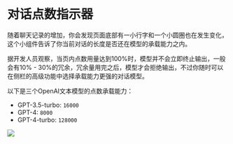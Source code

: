 # 对话点数指示器

随着聊天记录的增加，你会发现页面底部有一小行字和一个小圆圈也在发生变化，这个小组件告诉了你当前对话的长度是否还在模型的承载能力之内。

据开发人员观察，当页内点数用量达到100%时，模型并不会立即终止输出，一般会有10% - 30%的冗余，冗余量用完之后，模型才会拒绝输出，不过你随时可以在侧栏的高级功能中选择承载能力更强的对话模型。

以下是三个OpenAI文本模型的点数承载能力：

* GPT-3.5-turbo: `16000`
* GPT-4: `8000`
* GPT-4-turbo: `128000`

![](https://blog-r2.jw1.dev/XjKzcRo_rBy_nv4r.png)
